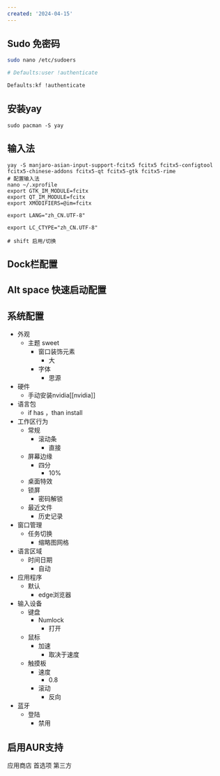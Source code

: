 ```yaml
---
created: '2024-04-15'
---
```


## Sudo 免密码

```bash
sudo nano /etc/sudoers

# Defaults:user !authenticate

Defaults:kf !authenticate

```

## 安装yay

```
sudo pacman -S yay
```

## 输入法

```
yay -S manjaro-asian-input-support-fcitx5 fcitx5 fcitx5-configtool fcitx5-chinese-addons fcitx5-qt fcitx5-gtk fcitx5-rime
# 配置输入法
nano ~/.xprofile
export GTK_IM_MODULE=fcitx
export QT_IM_MODULE=fcitx
export XMODIFIERS=@im=fcitx

export LANG="zh_CN.UTF-8"

export LC_CTYPE="zh_CN.UTF-8"

# shift 启用/切换

```

## Dock栏配置

## Alt space 快速启动配置

## 系统配置

- 外观
	- 主题 sweet
		- 窗口装饰元素
			- 大
		- 字体
			- 思源
- 硬件
	- 手动安装nvidia[[nvidia]]
- 语言包
	- if has ，than install
- 工作区行为
	- 常规
		- 滚动条
			- 直接
	- 屏幕边缘
		- 四分
			- 10%
	- 桌面特效
	- 锁屏
		- 密码解锁
	- 最近文件
		- 历史记录
- 窗口管理
	- 任务切换
		- 缩略图网格
- 语言区域
	- 时间日期
		- 自动
- 应用程序
	- 默认
		- edge浏览器
- 输入设备
	- 键盘
		- Numlock
			- 打开
	- 鼠标
		- 加速
			- 取决于速度
	- 触摸板
		- 速度
			- 0.8
		- 滚动
			- 反向
- 蓝牙
	- 登陆
		- 禁用

## 启用AUR支持

应用商店
    首选项
        第三方
